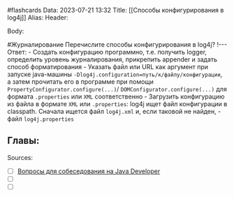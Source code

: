 #flashcards
Data: 2023-07-21 13:32
Title: [[Способы конфигурирования в log4j]]
Alias:
Header:



Body:



#Журналирование 
Перечислите способы конфигурирования в log4j?
!---
Ответ:
	- Создать конфигурацию программно, т.е. получить logger, определить уровень журналирования, прикрепить appender и задать способ форматирования
	- Указать файл или URL как аргумент при запуске java-машины `-Dlog4j.configuration=путь/к/файлу/конфигурации`, а затем прочитать его в программе при помощи `PropertyConfigurator.configure(...)`/ `DOMConfigurator.configure(...)` для формата `.properties` или `XML` соответственно
	- Загрузить конфигурацию из файла в формате `XML` или `.properties`: log4j ищет файл конфигурации в classpath. Сначала ищется файл `log4j.xml` и, если таковой не найден, - файл `log4j.properties`
<!--SR:!2023-10-27,1,130-->




Главы:
-


Sources:
- [ ] [Вопросы для собеседования на Java Developer](https://github.com/enhorse/java-interview/blob/master/README.md#%D0%9E%D0%9E%D0%9F)
- [ ] []()
- [ ] []()
